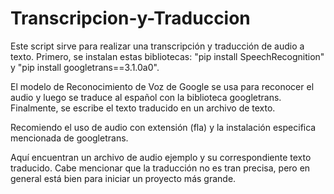 # Transcripcion-y-Traduccion

Este script sirve para realizar una transcripción y traducción de audio a texto. Primero, se instalan estas bibliotecas: "pip install SpeechRecognition"  y  "pip install googletrans==3.1.0a0". 

El modelo de Reconocimiento de Voz de Google se usa para reconocer el audio y luego se traduce al español con la biblioteca googletrans. Finalmente, se escribe el texto traducido en un archivo de texto. 

Recomiendo el uso de audio con extensión (fla) y la instalación especifica mencionada de googletrans.

Aquí encuentran un archivo de audio ejemplo y su correspondiente texto traducido.  Cabe mencionar que la traducción no es tran precisa, pero en general está bien para iniciar un proyecto más grande.

